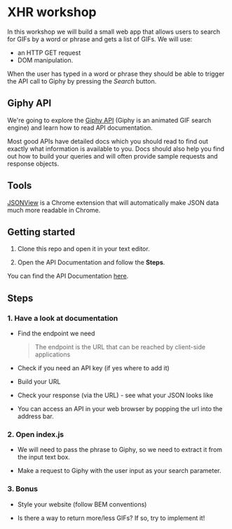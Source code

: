 # XHR workshop

In this workshop we will build a small web app that allows users to search for GIFs by a word or phrase and gets a list of GIFs. We will use:

- an HTTP GET request
- DOM manipulation.

When the user has typed in a word or phrase they should be able to trigger the API call to Giphy by pressing the _Search_ button.

## Giphy API

We're going to explore the [Giphy API](https://developers.giphy.com/) (Giphy is an animated GIF search engine) and learn how to read API documentation.

Most good APIs have detailed docs which you should read to find out exactly what information is available to you. Docs should also help you find out how to build your queries and will often provide sample requests and response objects.

## Tools

[JSONView](https://chrome.google.com/webstore/detail/jsonview/chklaanhfefbnpoihckbnefhakgolnmc) is a Chrome extension that will automatically make JSON data much more readable in Chrome.

## Getting started

1. Clone this repo and open it in your text editor.

2. Open the API Documentation and follow the **Steps**.

You can find the API Documentation [here](https://developers.giphy.com/docs/api).

## Steps

### 1. Have a look at documentation

- Find the endpoint we need

  > The endpoint is the URL that can be reached by client-side applications

- Check if you need an API key (if yes where to add it)

- Build your URL

- Check your response (via the URL) - see what your JSON looks like

- You can access an API in your web browser by popping the url into the address bar.

### 2. Open index.js

- We will need to pass the phrase to Giphy, so we need to extract it from the input text box.

- Make a request to Giphy with the user input as your search parameter.

### 3. Bonus

- Style your website (follow BEM conventions)

- Is there a way to return more/less GIFs? If so, try to implement it!
